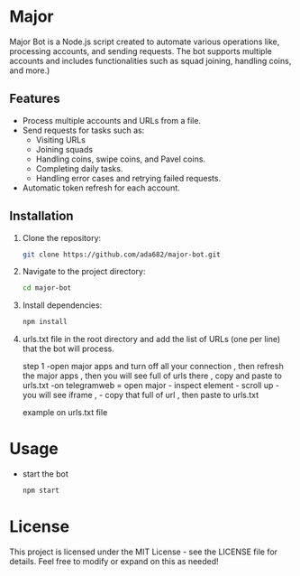 # Major

Major Bot is a Node.js script created to automate various operations like, processing accounts, and sending requests. The bot supports multiple accounts and includes functionalities such as squad joining, handling coins, and more.)

## Features

- Process multiple accounts and URLs from a file.
- Send requests for tasks such as:
  - Visiting URLs
  - Joining squads
  - Handling coins, swipe coins, and Pavel coins.
  - Completing daily tasks.
  - Handling error cases and retrying failed requests.
- Automatic token refresh for each account.

## Installation

1. Clone the repository:

   ```bash
   git clone https://github.com/ada682/major-bot.git

2. Navigate to the project directory:

   ```bash
   cd major-bot

3. Install dependencies:

   ```bash
   npm install

4. urls.txt file in the root directory and add the list of URLs (one per line) that the bot will process.

   step 1
   -open major apps and turn off all your connection , then refresh the major apps , then you will see full of urls there , copy and paste to urls.txt
   -on telegramweb = open major - inspect element - scroll up - you will see iframe , - copy that full of url , then paste to urls.txt

   example on urls.txt file

 # Usage

 - start the bot
   ```bash
   npm start

 # License

This project is licensed under the MIT License - see the LICENSE file for details.
Feel free to modify or expand on this as needed!



